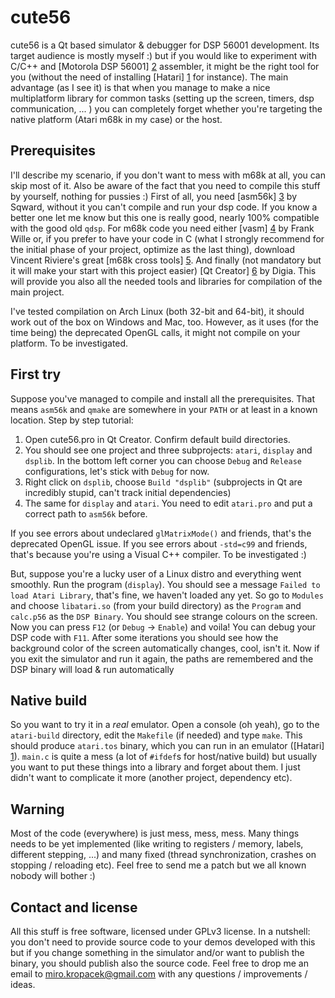 cute56
======

cute56 is a Qt based simulator &amp; debugger for DSP 56001 development. Its target audience is mostly myself :) but if you would like to experiment with C/C++ and [Motorola DSP 56001] [2] assembler, it might be the right tool for you (without the need of installing [Hatari] [1] for instance). The main advantage (as I see it) is that when you manage to make a nice multiplatform library for common tasks (setting up the screen, timers, dsp communication, ... ) you can completely forget whether you're targeting the native platform (Atari m68k in my case) or the host.

  [1]: http://hatari.tuxfamily.org "Hatari"
  [2]: http://www.freescale.com/webapp/sps/site/prod_summary.jsp?code=DSP56001 "Motorola DSP 56001"

Prerequisites
-------------

I'll describe my scenario, if you don't want to mess with m68k at all, you can skip most of it. Also be aware of the fact that you need to compile this stuff by yourself, nothing for pussies :) First of all, you need [asm56k] [3] by Sqward, without it you can't compile and run your dsp code. If you know a better one let me know but this one is really good, nearly 100% compatible with the good old `qdsp`. For m68k code you need either [vasm] [4] by Frank Wille or, if you prefer to have your code in C (what I strongly recommend for the initial phase of your project, optimize as the last thing), download Vincent Riviere's great [m68k cross tools] [5]. And finally (not mandatory but it will make your start with this project easier) [Qt Creator] [6] by Digia. This will provide you also all the needed tools and libraries for compilation of the main project.

  [3]: https://bitbucket.org/sqward/asm56k "asm56k"
  [4]: http://sun.hasenbraten.de/vasm "vasm"
  [5]: http://vincent.riviere.free.fr/soft/m68k-atari-mint "m68k cross tools"
  [6]: http://qt-project.org/downloads "Qt Creator"

I've tested compilation on Arch Linux (both 32-bit and 64-bit), it should work out of the box on Windows and Mac, too. However, as it uses (for the time being) the deprecated OpenGL calls, it might not compile on your platform. To be investigated.

First try
---------

Suppose you've managed to compile and install all the prerequisites. That means `asm56k` and `qmake` are somewhere in your `PATH` or at least in a known location. Step by step tutorial:

  1. Open cute56.pro in Qt Creator. Confirm default build directories.
  2. You should see one project and three subprojects: `atari`, `display` and `dsplib`. In the bottom left corner you can choose `Debug` and `Release` configurations, let's stick with `Debug` for now.
  3. Right click on `dsplib`, choose `Build "dsplib"` (subprojects in Qt are incredibly stupid, can't track initial dependencies)
  4. The same for `display` and `atari`. You need to edit `atari.pro` and put a correct path to `asm56k` before.
  
If you see errors about undeclared `glMatrixMode()` and friends, that's the deprecated OpenGL issue. If you see errors about `-std=c99` and friends, that's because you're using a Visual C++ compiler. To be investigated :)

But, suppose you're a lucky user of a Linux distro and everything went smoothly. Run the program (`display`). You should see a message `Failed to load Atari Library`, that's fine, we haven't loaded any yet. So go to `Modules` and choose `libatari.so` (from your build directory) as the `Program` and `calc.p56` as the `DSP Binary`. You should see strange colours on the screen. Now you can press `F12` (or `Debug` -> `Enable`) and voila! You can debug your DSP code with `F11`. After some iterations you should see how the background color of the screen automatically changes, cool, isn't it. Now if you exit the simulator and run it again, the paths are remembered and the DSP binary will load & run automatically

Native build
------------

So you want to try it in a _real_ emulator. Open a console (oh yeah), go to the `atari-build` directory, edit the `Makefile` (if needed) and type `make`. This should produce `atari.tos` binary, which you can run in an emulator ([Hatari] [1]). `main.c` is quite a mess (a lot of `#ifdef`s for host/native build) but usually you want to put these things into a library and forget about them. I just didn't want to complicate it more (another project, dependency etc).

Warning
-------

Most of the code (everywhere) is just mess, mess, mess. Many things needs to be yet implemented (like writing to registers / memory, labels, different stepping, ...) and many fixed (thread synchronization, crashes on stopping / reloading etc). Feel free to send me a patch but we all known nobody will bother :)

Contact and license
-------------------

All this stuff is free software, licensed under GPLv3 license. In a nutshell: you don't need to provide source code to your demos developed with this but if you change something in the simulator and/or want to publish the binary, you should publish also the source code. Feel free to drop me an email to <miro.kropacek@gmail.com> with any questions / improvements / ideas.